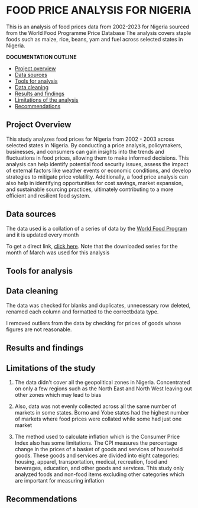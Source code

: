 # FOOD PRICE ANALYSIS FOR NIGERIA
This is an analysis of food prices data from 2002-2023 for Nigeria sourced from the World Food Programme Price Database
The analysis covers staple foods such as maize, rice, beans, yam and fuel across selected states in Nigeria.  

**DOCUMENTATION OUTLINE**
- [Project overview](#project-overview)
- [Data sources](#data-sources)
- [Tools for analysis](#tools-for-analysis)
- [Data cleaning](#data-cleaning)
- [Results and findings](#results-and-findings)
- [Limitations of the analysis](#limitations-of-the-study)
- [Recommendations](#recommendations)

## Project Overview

This study analyzes food prices for Nigeria from 2002 - 2003 across selected states in Nigeria. By conducting a price analysis, policymakers, businesses, and consumers can gain insights into the trends and fluctuations in food prices, allowing them to make informed decisions. This analysis can help identify potential food security issues, assess the impact of external factors like weather events or economic conditions, and develop strategies to mitigate price volatility. Additionally, a food price analysis can also help in identifying opportunities for cost savings, market expansion, and sustainable sourcing practices, ultimately contributing to a more efficient and resilient food system.


## Data sources

The data used is a collation of a series of data by the [World Food Program](https://www.wfp.org/) and it is updated every month

To get a direct link, [click here](https://data.humdata.org/dataset/wfp-food-prices-for-nigeria). Note that the downloaded series for the month of March was used for this analysis

## Tools for analysis

## Data cleaning

The data was checked for blanks and duplicates, unnecessary row deleted, renamed each column and formatted to the correctbdata type. 

I removed outliers from the data by checking for prices of goods whose figures are not reasonable. 

## Results and findings


## Limitations of the study

1. The data didn't cover all the geopolitical zones in Nigeria. Concentrated on only a few regions such as the North East and North West leaving out other zones which may lead to bias

2. Also, data was not evenly collected across all the same number of markets in some states. Borno and Yobe states had the highest number of markets where food prices were collated while some had just one market

3. The method used to calculate inflation which is the Consumer Price Index also has some limitations. The CPI measures the percentage change in the prices of a basket of goods and services of household goods. These goods and services are divided into eight categories: housing, apparel, transportation, medical, recreation, food and beverages, education, and other goods and services. This study only analyzed foods and non-food items excluding other categories which are important for measuring inflation

## Recommendations
